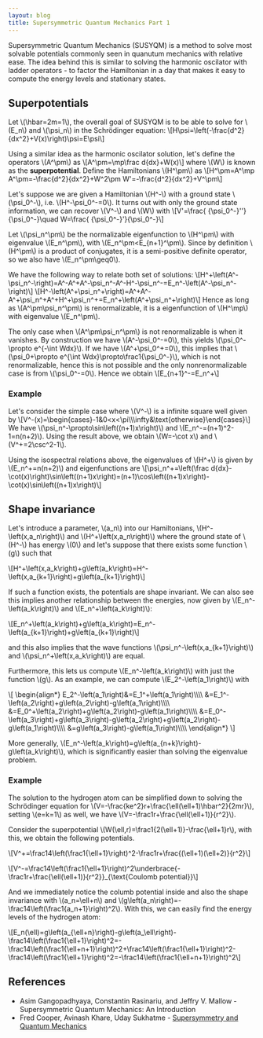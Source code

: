 ```yaml
---
layout: blog
title: Supersymmetric Quantum Mechanics Part 1
---
```


Supersymmetric Quantum Mechanics (SUSYQM) is a method to solve most solvable potentials commonly seen in quanutum mechanics with relative ease. The idea behind this is similar to solving the harmonic oscilator with ladder operators - to factor the Hamiltonian in a day that makes it easy to compute the energy levels and stationary states. 

## Superpotentials

Let \\(\hbar=2m=1\\), the overall goal of SUSYQM is to be able to solve for \\(E_n\\) and \\(\psi_n\\) in the Schrödinger equation:
\\[H\psi=\left(-\frac{d^2}{dx^2}+V(x)\right)\psi=E\psi\\]

Using a similar idea as the harmonic oscilator solution, let's define the operators \\(A^\pm\\) as
\\[A^\pm=\mp\frac d{dx}+W(x)\\]
where \\(W\\) is known as the **superpotential**. Define the Hamiltonians \\(H^\pm\\) as
\\[H^\pm=A^\mp A^\pm=-\frac{d^2}{dx^2}+W^2\pm W'=-\frac{d^2}{dx^2}+V^\pm\\]

Let's suppose we are given a Hamiltonian \\(H^-\\) with a ground state \\(\psi_0^-\\), i.e. \\(H^-\psi_0^-=0\\). It turns out with only the ground state information, we can recover \\(V^-\\) and \\(W\\) with
\\[V'=\frac{ {\psi_0^-}\'\'}{\psi_0^-}\quad W=\frac{ {\psi_0^-}'}{\psi_0^-}\\]

Let \\(\psi_n^\pm\\) be the normalizable eigenfunction to \\(H^\pm\\) with eigenvalue \\(E_n^\pm\\), with \\(E_n^\pm\<E_{n+1}^\pm\\). Since by definition \\(H^\pm\\) is a product of conjugates, it is a semi-positive definite operator, so we also have \\(E_n^\pm\geq0\\). 

We have the following way to relate both set of solutions:
\\[H^+\left(A^-\psi_n^-\right)=A^-A^+A^-\psi_n^-A^-H^-\psi_n^-=E_n^-\left(A^-\psi_n^-\right)\\]
\\[H^-\left(A^+\psi_n^+\right)=A^+A^-A^+\psi_n^+A^+H^+\psi_n^+=E_n^+\left(A^+\psi_n^+\right)\\]
Hence as long as \\(A^\pm\psi_n^\pm\\) is renormalizable, it is a eigenfunction of \\(H^\mp\\) with eigenvalue \\(E_n^\pm\\).

The only case when \\(A^\pm\psi_n^\pm\\) is not renormalizable is when it vanishes. By construction we have \\(A^-\psi_0^-=0\\), this yields \\(\psi_0^-\propto e^{-\int Wdx}\\). If we have \\(A^+\psi_0^+=0\\), this implies that \\(\psi_0+\propto e^{\int Wdx}\propto\frac1{\psi_0^-}\\), which is not renormalizable, hence this is not possible and the only nonrenormalizable case is from \\(\psi_0^-=0\\). Hence we obtain
\\[E_{n+1}^-=E_n^+\\]

### Example

Let's consider the simple case where \\(V^-\\) is a infinite square well given by
\\[V^-(x)=\begin{cases}-1&0\<x\<\pi\\\\\infty&\text{otherwise}\end{cases}\\]
We have \\(\psi_n^-\propto\sin\left((n+1)x\right)\\) and \\(E_n^-=(n+1)^2-1=n(n+2)\\). Using the result above, we obtain \\(W=-\cot x\\) and \\(V^+=2\csc^2-1\\).

Using the isospectral relations above, the eigenvalues of \\(H^+\\) is given by \\(E_n^+=n(n+2)\\) and eigenfunctions are
\\[\psi_n^+=\left(\frac d{dx}-\cot(x)\right)\sin\left((n+1)x\right)=(n+1)\cos\left((n+1)x\right)-\cot(x)\sin\left((n+1)x\right)\\]

## Shape invariance

 Let's introduce a parameter, \\(a_n\\) into our Hamiltonians, \\(H^-\left(x,a_n\right)\\) and \\(H^+\left(x,a_n\right)\\) where the ground state of \\(H^-\\) has energy \\(0\\) and let's suppose that there exists some function \\(g\\) such that 

\\[H^+\left(x,a_k\right)+g\left(a_k\right)=H^-\left(x,a_{k+1}\right)+g\left(a_{k+1}\right)\\]

If such a function exists, the potentials are shape invariant. We can also see this implies another relationship between the energies, now given by \\(E_n^-\left(a_k\right)\\) and \\(E_n^+\left(a_k\right)\\):

\\[E_n^+\left(a_k\right)+g\left(a_k\right)=E_n^-\left(a_{k+1}\right)+g\left(a_{k+1}\right)\\]

and this also implies that the wave functions \\(\psi_n^-\left(x,a_{k+1}\right)\\) and \\(\psi_n^+\left(x,a_k\right)\\) are equal.

Furthermore, this lets us compute \\(E_n^-\left(a_k\right)\\) with just the function \\(g\\). As an example, we can compute \\(E_2^-\left(a_1\right)\\) with

\\[
\begin{align\*}
    E_2^-\left(a_1\right)&=E_1^+\left(a_1\right)\\\\\\\\
                         &=E_1^-\left(a_2\right)+g\left(a_2\right)-g\left(a_1\right)\\\\\\\\
                         &=E_0^+\left(a_2\right)+g\left(a_2\right)-g\left(a_1\right)\\\\\\\\
                         &=E_0^-\left(a_3\right)+g\left(a_3\right)-g\left(a_2\right)+g\left(a_2\right)-g\left(a_1\right)\\\\\\\\
                         &=g\left(a_3\right)-g\left(a_1\right)\\\\\\\\
\end{align\*}
\\]

More generally, \\(E_n^-\left(a_k\right)=g\left(a_{n+k}\right)-g\left(a_k\right)\\), which is significantly easier than solving the eigenvalue problem.

### Example

The solution to the hydrogen atom can be simplified down to solving the Schrödinger equation for \\(V=-\frac{ke^2}r+\frac{\ell(\ell+1)\hbar^2}{2mr}\\), setting \\(e=k=1\\) as well, we have \\(V=-\frac1r+\frac{\ell(\ell+1)}{r^2}\\).

Consider the superpotential \\(W(\ell,r)=\frac1{2(\ell+1)}-\frac{\ell+1}r\\), with this, we obtain the following potentials.

\\[V^+=\frac14\left(\frac1{\ell+1}\right)^2-\frac1r+\frac{(\ell+1)(\ell+2)}{r^2}\\]

\\[V^-=\frac14\left(\frac1{\ell+1}\right)^2\underbrace{-\frac1r+\frac{\ell(\ell+1)}{r^2}}\_{\text{Coulomb potential}}\\]

And we immediately notice the columb potential inside and also the shape invariance with \\(a_n=\ell+n\\) and \\(g\left(a_n\right)=-\frac14\left(\frac1{a_n+1}\right)^2\\). With this, we can easily find the energy levels of the hydrogen atom:

\\[E_n(\ell)=g\left(a_{\ell+n}\right)-g\left(a_\ell\right)-\frac14\left(\frac1{\ell+1}\right)^2=-\frac14\left(\frac1{\ell+n+1}\right)^2+\frac14\left(\frac1{\ell+1}\right)^2-\frac14\left(\frac1{\ell+1}\right)^2=-\frac14\left(\frac1{\ell+n+1}\right)^2\\]

## References
 - Asim Gangopadhyaya, Constantin Rasinariu, and Jeffry V. Mallow - Supersymmetric Quantum Mechanics: An Introduction
 - Fred Cooper, Avinash Khare, Uday Sukhatme - [Supersymmetry and Quantum Mechanics](https://arxiv.org/abs/hep-th/9405029)

